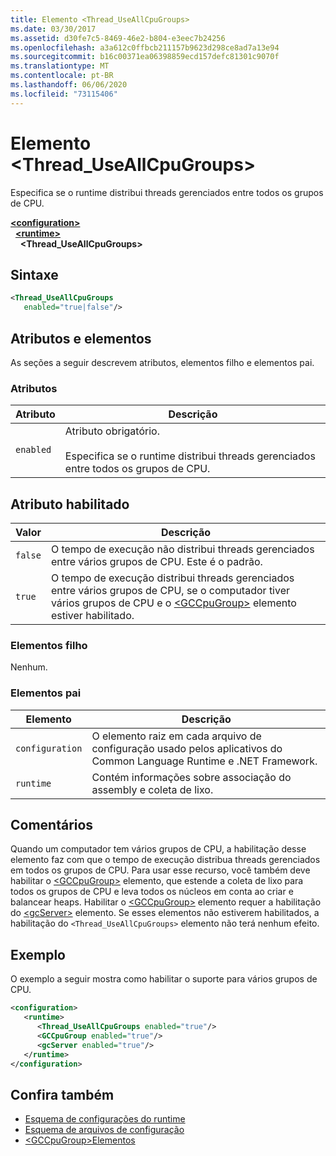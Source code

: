 ```yaml
---
title: Elemento <Thread_UseAllCpuGroups>
ms.date: 03/30/2017
ms.assetid: d30fe7c5-8469-46e2-b804-e3eec7b24256
ms.openlocfilehash: a3a612c0ffbcb211157b9623d298ce8ad7a13e94
ms.sourcegitcommit: b16c00371ea06398859ecd157defc81301c9070f
ms.translationtype: MT
ms.contentlocale: pt-BR
ms.lasthandoff: 06/06/2020
ms.locfileid: "73115406"
---
```

# <a name="thread_useallcpugroups-element"></a>Elemento \<Thread_UseAllCpuGroups>

Especifica se o runtime distribui threads gerenciados entre todos os grupos de CPU.

[**\<configuration>**](../configuration-element.md)\
&nbsp;&nbsp;[**\<runtime>**](runtime-element.md)\
&nbsp;&nbsp;&nbsp;&nbsp;**\<Thread_UseAllCpuGroups>**  

## <a name="syntax"></a>Sintaxe

```xml
<Thread_UseAllCpuGroups
   enabled="true|false"/>
```

## <a name="attributes-and-elements"></a>Atributos e elementos

As seções a seguir descrevem atributos, elementos filho e elementos pai.

### <a name="attributes"></a>Atributos

|Atributo|Descrição|
|---------------|-----------------|
|`enabled`|Atributo obrigatório.<br /><br /> Especifica se o runtime distribui threads gerenciados entre todos os grupos de CPU.|

## <a name="enabled-attribute"></a>Atributo habilitado

|Valor|Descrição|
|-----------|-----------------|
|`false`|O tempo de execução não distribui threads gerenciados entre vários grupos de CPU. Este é o padrão.|
|`true`|O tempo de execução distribui threads gerenciados entre vários grupos de CPU, se o computador tiver vários grupos de CPU e o [\<GCCpuGroup>](gccpugroup-element.md) elemento estiver habilitado.|

### <a name="child-elements"></a>Elementos filho

Nenhum.

### <a name="parent-elements"></a>Elementos pai

|Elemento|Descrição|
|-------------|-----------------|
|`configuration`|O elemento raiz em cada arquivo de configuração usado pelos aplicativos do Common Language Runtime e .NET Framework.|
|`runtime`|Contém informações sobre associação do assembly e coleta de lixo.|

## <a name="remarks"></a>Comentários

Quando um computador tem vários grupos de CPU, a habilitação desse elemento faz com que o tempo de execução distribua threads gerenciados em todos os grupos de CPU. Para usar esse recurso, você também deve habilitar o [\<GCCpuGroup>](gccpugroup-element.md) elemento, que estende a coleta de lixo para todos os grupos de CPU e leva todos os núcleos em conta ao criar e balancear heaps. Habilitar o [\<GCCpuGroup>](gccpugroup-element.md) elemento requer a habilitação do [\<gcServer>](gcserver-element.md) elemento. Se esses elementos não estiverem habilitados, a habilitação do `<Thread_UseAllCpuGroups>` elemento não terá nenhum efeito.

## <a name="example"></a>Exemplo

O exemplo a seguir mostra como habilitar o suporte para vários grupos de CPU.

```xml
<configuration>
   <runtime>
      <Thread_UseAllCpuGroups enabled="true"/>
      <GCCpuGroup enabled="true"/>
      <gcServer enabled="true"/>
   </runtime>
</configuration>
```

## <a name="see-also"></a>Confira também

- [Esquema de configurações do runtime](index.md)
- [Esquema de arquivos de configuração](../index.md)
- [\<GCCpuGroup>Elementos](gccpugroup-element.md)
